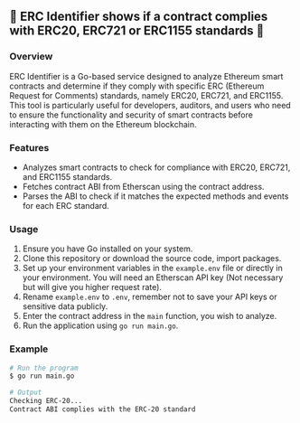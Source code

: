 
## 🔗 ERC Identifier shows if a contract complies with ERC20, ERC721 or ERC1155 standards 🤖

### Overview

ERC Identifier is a Go-based service designed to analyze Ethereum smart contracts and determine if they comply with specific ERC (Ethereum Request for Comments) standards, namely ERC20, ERC721, and ERC1155. This tool is particularly useful for developers, auditors, and users who need to ensure the functionality and security of smart contracts before interacting with them on the Ethereum blockchain.

### Features

- Analyzes smart contracts to check for compliance with ERC20, ERC721, and ERC1155 standards.
- Fetches contract ABI from Etherscan using the contract address.
- Parses the ABI to check if it matches the expected methods and events for each ERC standard.

### Usage

1. Ensure you have Go installed on your system.
2. Clone this repository or download the source code, import packages.
3. Set up your environment variables in the `example.env` file or directly in your environment. You will need an Etherscan API key (Not necessary but will give you higher request rate).
4. Rename `example.env` to `.env`, remember not to save your API keys or sensitive data publicly.
5. Enter the contract address in the `main` function, you wish to analyze.
6. Run the application using `go run main.go`.


### Example
```bash
# Run the program
$ go run main.go

# Output
Checking ERC-20...
Contract ABI complies with the ERC-20 standard

```

